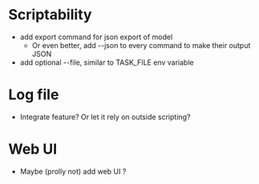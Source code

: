 # Scriptability

* add export command for json export of model
  * Or even better, add --json to every command to make their output JSON
* add optional --file, similar to TASK_FILE env variable

# Log file

* Integrate feature? Or let it rely on outside scripting?

# Web UI

* Maybe (prolly not) add web UI ?
